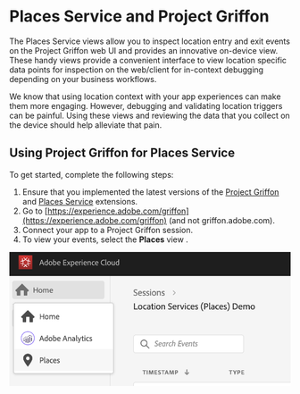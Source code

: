 # Places Service and Project Griffon

The Places Service views allow you to inspect location entry and exit events on the Project Griffon web UI and provides an innovative on-device view. These handy views provide a convenient interface to view location specific data points for inspection on the web/client for in-context debugging depending on your business workflows.

We know that using location context with your app experiences can make them more engaging. However, debugging and validating location triggers can be painful. Using these views and reviewing the data that you collect on the device should help alleviate that pain.

## Using Project Griffon for Places Service

To get started, complete the following steps:

1. Ensure that you implemented the latest versions of the [Project Griffon](../set-up-project-griffon.md) and [Places Service](location-service-and-project-griffon.md) extensions.
2. Go to [https://experience.adobe.com/griffon](https://experience.adobe.com/griffon) \(and not griffon.adobe.com\).
3. Connect your app to a Project Griffon session.
4. To view your events, select the **Places** view .

![](../../../.gitbook/assets/screen-shot-2020-01-13-at-8.53.24-pm.png)

